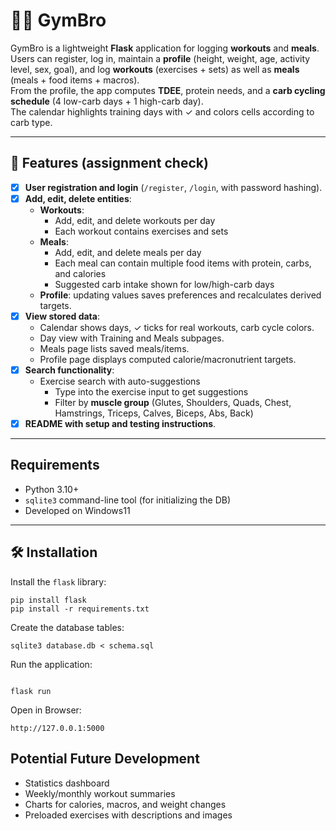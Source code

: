 # 🏋🏿 GymBro

GymBro is a lightweight **Flask** application for logging **workouts** and **meals**.  
Users can register, log in, maintain a **profile** (height, weight, age, activity level, sex, goal), and log **workouts** (exercises + sets) as well as **meals** (meals + food items + macros).  
From the profile, the app computes **TDEE**, protein needs, and a **carb cycling schedule** (4 low-carb days + 1 high-carb day).  
The calendar highlights training days with ✓ and colors cells according to carb type.

---

## 🚀 Features (assignment check)

- [x] **User registration and login** (`/register`, `/login`, with password hashing).
- [x] **Add, edit, delete entities**:
  - **Workouts**:
    - Add, edit, and delete workouts per day
    - Each workout contains exercises and sets
  - **Meals**: 
    - Add, edit, and delete meals per day
    - Each meal can contain multiple food items with protein, carbs, and calories
    - Suggested carb intake shown for low/high-carb days  
  - **Profile**: updating values saves preferences and recalculates derived targets.
- [x] **View stored data**:
    - Calendar shows days, ✓ ticks for real workouts, carb cycle colors.
    - Day view with Training and Meals subpages.
    - Meals page lists saved meals/items.
    - Profile page displays computed calorie/macronutrient targets.
- [x] **Search functionality**: 
    - Exercise search with auto-suggestions
      - Type into the exercise input to get suggestions
      - Filter by **muscle group** (Glutes, Shoulders, Quads, Chest, Hamstrings, Triceps, Calves, Biceps, Abs, Back)  
- [x] **README with setup and testing instructions**.

---

## Requirements

- Python 3.10+
- `sqlite3` command-line tool (for initializing the DB)
- Developed on Windows11

---

## 🛠 Installation

Install the `flask` library:

```
pip install flask
pip install -r requirements.txt
```

Create the database tables:

```
sqlite3 database.db < schema.sql
```

Run the application:

```

flask run
```
Open in Browser:

```
http://127.0.0.1:5000
```

## Potential Future Development 
- Statistics dashboard
- Weekly/monthly workout summaries
- Charts for calories, macros, and weight changes
- Preloaded exercises with descriptions and images